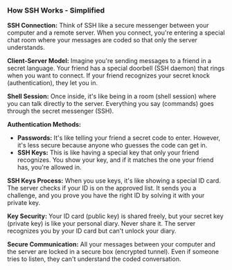 ### How SSH Works - Simplified

**SSH Connection:** Think of SSH like a secure messenger between your computer and a remote server. When you connect, you're entering a special chat room where your messages are coded so that only the server understands.

**Client-Server Model:** Imagine you're sending messages to a friend in a secret language. Your friend has a special doorbell (SSH daemon) that rings when you want to connect. If your friend recognizes your secret knock (authentication), they let you in.

**Shell Session:** Once inside, it's like being in a room (shell session) where you can talk directly to the server. Everything you say (commands) goes through the secret messenger (SSH).

**Authentication Methods:**
- **Passwords:** It's like telling your friend a secret code to enter. However, it's less secure because anyone who guesses the code can get in.
- **SSH Keys:** This is like having a special key that only your friend recognizes. You show your key, and if it matches the one your friend has, you're allowed in.

**SSH Keys Process:** When you use keys, it's like showing a special ID card. The server checks if your ID is on the approved list. It sends you a challenge, and you prove you have the right ID by solving it with your private key.

**Key Security:** Your ID card (public key) is shared freely, but your secret key (private key) is like your personal diary. Never share it. The server recognizes you by your ID card but can't unlock your diary.

**Secure Communication:** All your messages between your computer and the server are locked in a secure box (encrypted tunnel). Even if someone tries to listen, they can't understand the coded conversation.
